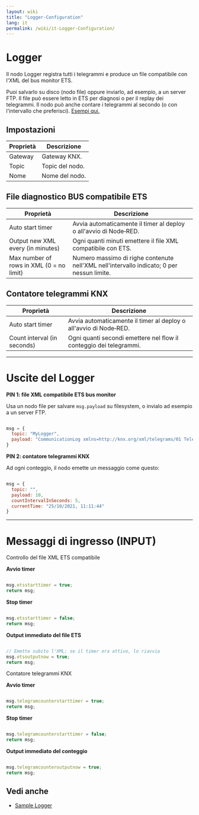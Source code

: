 ```yaml
---
layout: wiki
title: "Logger-Configuration"
lang: it
permalink: /wiki/it-Logger-Configuration/
---
```

# Logger

Il nodo Logger registra tutti i telegrammi e produce un file compatibile con l'XML del bus monitor ETS.

Puoi salvarlo su disco (nodo file) oppure inviarlo, ad esempio, a un server FTP. Il file può essere letto in ETS per diagnosi o per il replay dei telegrammi.
Il nodo può anche contare i telegrammi al secondo (o con l'intervallo che preferisci). 
 <a href="https://supergiovane.github.io/node-red-contrib-knx-ultimate/wiki/Logger-Sample" target="_blank">Esempi qui.</a>

## Impostazioni

|Proprietà|Descrizione|
|--|--|
| Gateway | Gateway KNX. |
| Topic | Topic del nodo. |
| Nome | Nome del nodo. |

## File diagnostico BUS compatibile ETS

|Proprietà|Descrizione|
|--|--|
| Auto start timer | Avvia automaticamente il timer al deploy o all'avvio di Node‑RED. |
| Output new XML every (in minutes) | Ogni quanti minuti emettere il file XML compatibile con ETS. |
| Max number of rows in XML (0 = no limit) | Numero massimo di righe contenute nell'XML nell'intervallo indicato; 0 per nessun limite. |

## Contatore telegrammi KNX

|Proprietà|Descrizione|
|--|--|
| Auto start timer | Avvia automaticamente il timer al deploy o all'avvio di Node‑RED. |
| Count interval (in seconds) | Ogni quanti secondi emettere nel flow il conteggio dei telegrammi. |

---

# Uscite del Logger

**PIN 1: file XML compatibile ETS bus monitor**

Usa un nodo file per salvare `msg.payload` su filesystem, o invialo ad esempio a un server FTP.

```javascript

msg = {
  topic: "MyLogger",
  payload: "CommunicationLog xmlns=http://knx.org/xml/telegrams/01 Telegram Timestamp=2020-03-27T07:32:39.470Z Service=L_Data.ind...." // stringa XML
}
```

**PIN 2: contatore telegrammi KNX**

Ad ogni conteggio, il nodo emette un messaggio come questo:

```javascript

msg = {
  topic: "",
  payload: 10,
  countIntervalInSeconds: 5,
  currentTime: "25/10/2021, 11:11:44"
}
```

---

# Messaggi di ingresso (INPUT)

Controllo del file XML ETS compatibile

**Avvio timer**

```javascript

msg.etsstarttimer = true;
return msg;
```

**Stop timer**

```javascript

msg.etsstarttimer = false;
return msg;
```

**Output immediato del file ETS**

```javascript

// Emette subito l'XML; se il timer era attivo, lo riavvia
msg.etsoutputnow = true;
return msg;
```

Contatore telegrammi KNX

**Avvio timer**

```javascript

msg.telegramcounterstarttimer = true;
return msg;
```

**Stop timer**

```javascript

msg.telegramcounterstarttimer = false;
return msg;
```

**Output immediato del conteggio**

```javascript

msg.telegramcounteroutputnow = true;
return msg;
```

## Vedi anche

- [Sample Logger](https://supergiovane.github.io/node-red-contrib-knx-ultimate/wiki/Logger-Sample)
